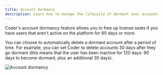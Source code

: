 ```yaml
---
title: Account dormancy
description: Learn how to manage the lifecycle of dormant user accounts.
---
```


Coder's account dormancy feature allows you to free up license seats if you have
users that aren't active on the platform for 90 days or more.

You can choose to automatically delete a dormant account after a period of time.
For example, you can set Coder to delete accounts 30 days after they go dormant
(this means that the user has been inactive for 120 days: 90 days to become
dormant, plus an additional 30 days).

![Account dormancy](../assets/account-dormancy.png)
